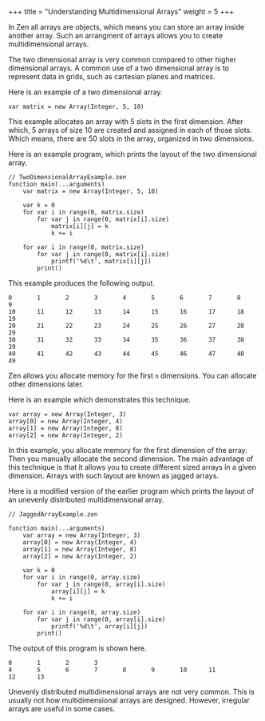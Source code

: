 +++
title = "Understanding Multidimensional Arrays"
weight = 5
+++

In Zen all arrays are objects, which means you can store an array inside another
array. Such an arrangment of arrays allows you to create multidimensional
arrays.

The two dimensional array is very common compared to other higher dimensional
arrays. A common use of a two dimensional array is to represent data in grids,
such as cartesian planes and matrices.

Here is an example of a two dimensional array.
```
var matrix = new Array(Integer, 5, 10)
```

This example allocates an array with 5 slots in the first dimension. After which,
5 arrays of size 10 are created and assigned in each of those slots. Which means,
there are 50 slots in the array, organized in two dimensions.

Here is an example program, which prints the layout of the two dimensional
array.

```
// TwoDimensionalArrayExample.zen
function main(...arguments)
    var matrix = new Array(Integer, 5, 10)

    var k = 0
    for var i in range(0, matrix.size)
        for var j in range(0, matrix[i].size)
            matrix[i][j] = k
            k += i

    for var i in range(0, matrix.size)
        for var j in range(0, matrix[i].size)
            printf('%d\t', matrix[i][j])
        print()
```

This example produces the following output.
```
0       1       2       3       4       5       6       7       8       9       
10      11      12      13      14      15      16      17      18      19      
20      21      22      23      24      25      26      27      28      29      
30      31      32      33      34      35      36      37      38      39      
40      41      42      43      44      45      46      47      48      49      
```

Zen allows you allocate memory for the first `n` dimensions. You can allocate
other dimensions later.

Here is an example which demonstrates this technique.
```
var array = new Array(Integer, 3)
array[0] = new Array(Integer, 4)
array[1] = new Array(Integer, 8)
array[2] = new Array(Integer, 2)
```

In this example, you allocate memory for the first dimension of the array.
Then you manually allocate the second dimension. The main advantage of this
technique is that it allows you to create different sized arrays in a given
dimension. Arrays with such layout are known as jagged arrays.

Here is a modified version of the earlier program which prints the layout
of an unevenly distributed multidimensional array.

```
// JaggedArrayExample.zen

function main(...arguments)
    var array = new Array(Integer, 3)
    array[0] = new Array(Integer, 4)
    array[1] = new Array(Integer, 8)
    array[2] = new Array(Integer, 2)

    var k = 0
    for var i in range(0, array.size)
        for var j in range(0, array[i].size)
            array[i][j] = k
            k += i

    for var i in range(0, array.size)
        for var j in range(0, array[i].size)
            printf('%d\t', array[i][j])
        print()
```

The output of this program is shown here.

```
0       1       2       3       
4       5       6       7       8       9       10      11       
12      13       
```

Unevenly distributed multidimensional arrays are not very common. This is usually
not how multidimensional arrays are designed. However, irregular arrays are useful
in some cases.